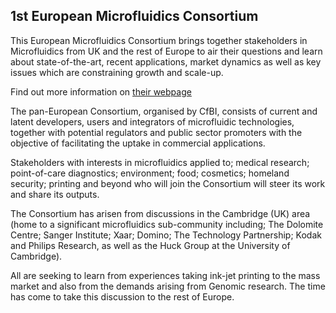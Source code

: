 ## 1st European Microfluidics Consortium

This European Microfluidics Consortium brings together stakeholders in Microfluidics from UK and the rest of Europe to air their questions and learn about state-of-the-art, recent applications, market dynamics as well as key issues which are constraining growth and scale-up.

Find out more information on [their webpage](http://www.cfbi.co.uk/cfbi3_files/microfluidics.htm)
<!--break-->
The pan-European Consortium, organised by CfBI, consists of current and latent developers, users and integrators of microfluidic technologies, together with potential regulators and public sector promoters with the objective of facilitating the uptake in commercial applications.

Stakeholders with interests in microfluidics applied to; medical research; point-of-care diagnostics; environment; food; cosmetics; homeland security; printing and beyond who will join the Consortium will steer its work and share its outputs.

The Consortium has arisen from discussions in the Cambridge (UK) area (home to a significant microfluidics sub-community including; The Dolomite Centre; Sanger Institute; Xaar; Domino; The Technology Partnership; Kodak and Philips Research, as well as the Huck Group at the University of Cambridge).

All are seeking to learn from experiences taking ink-jet printing to the mass market and also from the demands arising from Genomic research. The time has come to take this discussion to the rest of Europe.